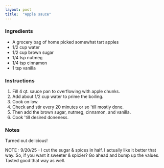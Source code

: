 ```yaml
---
layout: post
title:  "Apple sauce"
---
```


### Ingredients

* A grocery bag of home picked somewhat tart apples
* 1/2 cup water
* 1/2 cup brown sugar
* 1/4 tsp nutmeg
* 1/4 tsp cinnamon
* 1 tsp vanilla

### Instructions

1.  Fill 4 qt. sauce pan to overflowing with apple chunks.
2.  Add about 1/2 cup water to prime the boiling.
3.  Cook on low.
4.  Check and stir every 20 minutes or so 'till mostly done.
5.  Then add the brown sugar, nutmeg, cinnamon, and vanilla.
6.  Cook 'till desired doneness.

### Notes
Turned out delicious!

NOTE : 9/20/25 - I cut the sugar & spices in half. I actually like it better that way. So, if you want it sweeter & spicier? Go ahead and bump up the values. Tasted good that way as well.